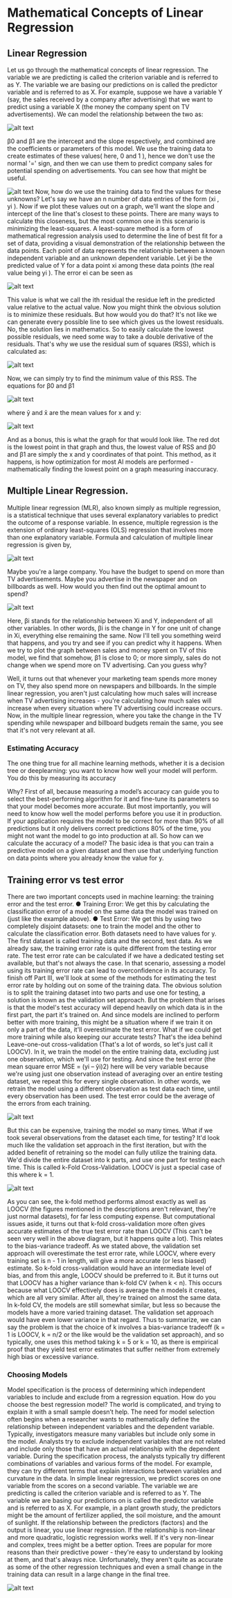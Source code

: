 # Mathematical Concepts of Linear Regression

## Linear Regression
Let us go through the mathematical concepts of linear regression. The variable we are predicting
is called the criterion variable and is referred to as Y. The variable we are basing our predictions
on is called the predictor variable and is referred to as X.
For example, suppose we have a variable Y (say, the sales received by a company after
advertising) that we want to predict using a variable X (the money the company spent on TV
advertisements). We can model the relationship between the two as:

![alt text](https://github.com/allenabraham999/SiG/blob/main/images-2/Img1.jpg)

β0 and β1 are the intercept and the slope respectively, and combined are the
coefficients or parameters of this model. We use the training data to create estimates of these
values( here, 0 and 1
), hence we don't use the normal '=' sign, and then we can use them to
predict company sales for potential spending on advertisements. You can see how that might be
useful.

![alt text](https://github.com/allenabraham999/SiG/blob/main/images-2/Img2.jpg)
Now, how do we use the training data to find the values for these unknowns? Let's say we have
an n number of data entries of the form (xi
, yi
). Now if we plot these values out on a graph, we'll
want the slope and intercept of the line that's closest to these points. There are many ways to
calculate this closeness, but the most common one in this scenario is minimizing the
least-squares. A least-square method is a form of mathematical regression analysis used to
determine the line of best fit for a set of data, providing a visual demonstration of the relationship
between the data points. Each point of data represents the relationship between a known
independent variable and an unknown dependent variable.
Let ŷi be the predicted value of Y for a data point xi among these data points (the real value being
yi
). The error ei can be seen as

![alt text](https://github.com/allenabraham999/SiG/blob/main/images-2/Extra.jpg)

This value is what we call the ith residual the residue left in the predicted value relative to the
actual value. Now you might think the obvious solution is to minimize these residuals. But how
would you do that? It's not like we can generate every possible line to see which gives us the
lowest residuals. No, the solution lies in mathematics. So to easily calculate the lowest possible
residuals, we need some way to take a double derivative of the residuals. That's why we use
the residual sum of squares (RSS), which is calculated as:

![alt text](https://github.com/allenabraham999/SiG/blob/main/images-2/Img3.jpg)

Now, we can simply try to find the minimum value of this RSS. The equations for β0 and β1

![alt text](https://github.com/allenabraham999/SiG/blob/main/images-2/Img4.jpg)

where ȳ and x̄ are the mean values for x and y:

![alt text](https://github.com/allenabraham999/SiG/blob/main/images-2/Img5.jpg)

And as a bonus, this is what the graph for that would look like. The red dot is the lowest point in
that graph and thus, the lowest value of RSS and β0 and β1 are simply the x and y coordinates of
that point. This method, as it happens, is how optimization for most AI models are performed -
mathematically finding the lowest point on a graph measuring inaccuracy.

## Multiple Linear Regression.

Multiple linear regression (MLR), also known simply as multiple regression, is a statistical
technique that uses several explanatory variables to predict the outcome of a response variable.
In essence, multiple regression is the extension of ordinary least-squares (OLS) regression that
involves more than one explanatory variable. Formula and calculation of multiple linear regression
is given by,

![alt text](https://github.com/allenabraham999/SiG/blob/main/images-2/Img6.jpg)

Maybe you're a large company. You have the budget to spend on more than TV advertisements.
Maybe you advertise in the newspaper and on billboards as well. How would you then find out the
optimal amount to spend?

![alt text](https://github.com/allenabraham999/SiG/blob/main/images-2/Img7.jpg)

Here, βi stands for the relationship between Xi and Y, independent of all other variables. In other
words, βi
is the change in Y for one unit of change in Xi, everything else remaining the same. Now
I'll tell you something weird that happens, and you try and see if you can predict why it happens.
When we try to plot the graph between sales and money spent on TV of this model, we find that
somehow, β1
is close to 0; or more simply, sales do not change when we spend more on TV
advertising. Can you guess why?

Well, it turns out that whenever your marketing team spends more money on TV, they also spend
more on newspapers and billboards. In the simple linear regression, you aren't just calculating
how much sales will increase when TV advertising increases - you're calculating how much sales
will increase when every situation where TV advertising could increase occurs. Now, in the
multiple linear regression, where you take the change in the TV spending while newspaper and
billboard budgets remain the same, you see that it's not very relevant at all.


### Estimating Accuracy
The one thing true for all machine learning methods, whether it is a decision tree or deeplearning: you want to know how well your model will perform.
You do this by measuring its accuracy

Why? First of all, because measuring a model’s accuracy can guide you to select the
best-performing algorithm for it and fine-tune its parameters so that your model becomes more
accurate.
But most importantly, you will need to know how well the model performs before you use it in
production.
If your application requires the model to be correct for more than 90% of all predictions but it only
delivers correct predictions 80% of the time, you might not want the model to go into production at
all.
So how can we calculate the accuracy of a model? The basic idea is that you can train a
predictive model on a given dataset and then use that underlying function on data points where
you already know the value for y.

## Training error vs test error
There are two important concepts used in machine learning: the training error and the test error.
● Training Error: We get this by calculating the classification error of a model on the same
data the model was trained on (just like the example above).
● Test Error: We get this by using two completely disjoint datasets: one to train the model
and the other to calculate the classification error. Both datasets need to have values for y.
The first dataset is called training data and the second, test data.
As we already saw, the training error rate is quite different from the testing error rate. The test
error rate can be calculated if we have a dedicated testing set available, but that's not always the
case. In that scenario, assessing a model using its training error rate can lead to overconfidence in
its accuracy. To finish off Part III, we'll look at some of the methods for estimating the test error
rate by holding out on some of the training data.
The obvious solution is to split the training dataset into two parts and use one for testing, a
solution is known as the validation set approach. But the problem that arises is that the model's
test accuracy will depend heavily on which data is in the first part, the part it's trained on. And
since models are inclined to perform better with more training, this might be a situation where if we
train it on only a part of the data, it'll overestimate the test error.
What if we could get more training while also keeping our accurate tests? That's the idea behind
Leave-one-out cross-validation (That's a lot of words, so let's just call it LOOCV). In it, we train the
model on the entire training data, excluding just one observation, which we'll use for testing. And
since the test error (the mean square error MSE = (yi – ŷi)2) here will be very variable because
we're using just one observation instead of averaging over an entire testing dataset, we repeat this
for every single observation. In other words, we retrain the model using a different observation as
test data each time, until every observation has been used. The test error could be the average of
the errors from each training.

![alt text](https://github.com/allenabraham999/SiG/blob/main/images-2/Img8.jpg)

But this can be expensive, training the model so many times.
What if we took several observations from the dataset each time, for testing? It'd look much like
the validation set approach in the first iteration, but with the added benefit of retraining so the
model can fully utilize the training data. We'd divide the entire dataset into k parts, and use one
part for testing each time. This is called k-Fold Cross-Validation. LOOCV is just a special case of
this where k = 1.

![alt text](https://github.com/allenabraham999/SiG/blob/main/images-2/img9.jpg)

As you can see, the k-fold method performs almost exactly as well as LOOCV (the figures
mentioned in the descriptions aren't relevant, they're just normal datasets), for far less computing
expense.
But computational issues aside, it turns out that k-fold cross-validation more often gives accurate
estimates of the true test error rate than LOOCV (This can't be seen very well in the above
diagram, but it happens quite a lot). This relates to the bias-variance tradeoff.
As we stated above, the validation set approach will overestimate the test error rate, while
LOOCV, where every training set is n - 1 in length, will give a more accurate (or less biased)
estimate. So k-fold cross-validation would have an intermediate level of bias, and from this angle,
LOOCV should be preferred to it.
But it turns out that LOOCV has a higher variance than k-fold CV (when k < n). This occurs
because what LOOCV effectively does is average the n models it creates, which are all very
similar. After all, they're trained on almost the same data. In k-fold CV, the models are still
somewhat similar, but less so because the models have a more varied training dataset. The
validation set approach would have even lower variance in that regard.
Thus to summarize, we can say the problem is that the choice of k involves a bias-variance
tradeoff (k = 1 is LOOCV, k = n/2 or the like would be the validation set approach), and so
typically, one uses this method taking k = 5 or k = 10, as there is empirical proof that they yield test
error estimates that suffer neither from extremely high bias or excessive variance.

### Choosing Models

Model specification is the process of determining which independent variables to include and
exclude from a regression equation. How do you choose the best regression model? The world is
complicated, and trying to explain it with a small sample doesn’t help.
The need for model selection often begins when a researcher wants to mathematically define the
relationship between independent variables and the dependent variable. Typically, investigators
measure many variables but include only some in the model. Analysts try to exclude independent
variables that are not related and include only those that have an actual relationship with the
dependent variable. During the specification process, the analysts typically try different
combinations of variables and various forms of the model. For example, they can try different
terms that explain interactions between variables and curvature in the data.
In simple linear regression, we predict scores on one variable from the scores on a second
variable. The variable we are predicting is called the criterion variable and is referred to as Y. The
variable we are basing our predictions on is called the predictor variable and is referred to as X.
For example, in a plant growth study, the predictors might be the amount of fertilizer applied, the
soil moisture, and the amount of sunlight.
If the relationship between the predictors (factors) and the output is linear, you use linear
regression. If the relationship is non-linear and more quadratic, logistic regression works well. If it's
very non-linear and complex, trees might be a better option.
Trees are popular for more reasons than their predictive power - they're easy to understand by
looking at them, and that's always nice. Unfortunately, they aren't quite as accurate as some of the
other regression techniques and even a small change in the training data can result in a large
change in the final tree.

![alt text](https://github.com/allenabraham999/SiG/blob/main/images-2/Img10.jpg)
